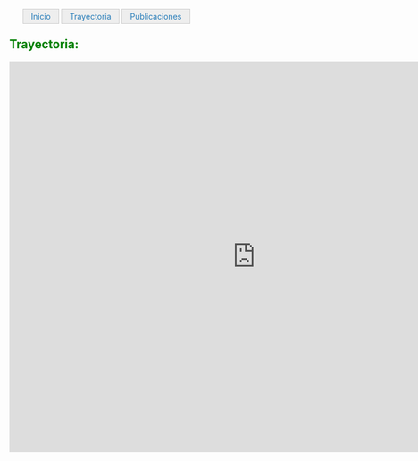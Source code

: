 <html>
<head>
   
<style type="text/css">
#navegador ul{
   list-style-type: none;
   text-align: left;
}
#navegador li{
   display: inline;
   text-align: center;
   margin: 0 0px 0 0;
}
#navegador li a {
   padding: 4px 14px 4px 14px;
   color: #267CB9;
   background-color: #eeeeee;
   border: 1px solid #ccc;
   text-decoration: none;
}
#navegador li a:hover{
   background-color: #333333;
   color: #ffffff;
}
   </style>
</head>

<body>


<div id="navegador">
<ul>
<li><a href="http://ags.aarongs.org/">Inicio</a></li>
<li><a href="https://AaronGS1999.github.io/aarongs.github.io/Trayectoria.html">Trayectoria</a></li>
<li><a href="https://AaronGS1999.github.io/aarongs.github.io/Publicaciones.html">Publicaciones</a></li>
</ul>
</div>

</body>
</html>


<H2><span style="color:green">Trayectoria:</span></H2>
  
<div>
<iframe width="880" height="700" src="https://trayectoria.aarongs.org/" scrolling="yes" frameborder="no" ></iframe>
</div>
